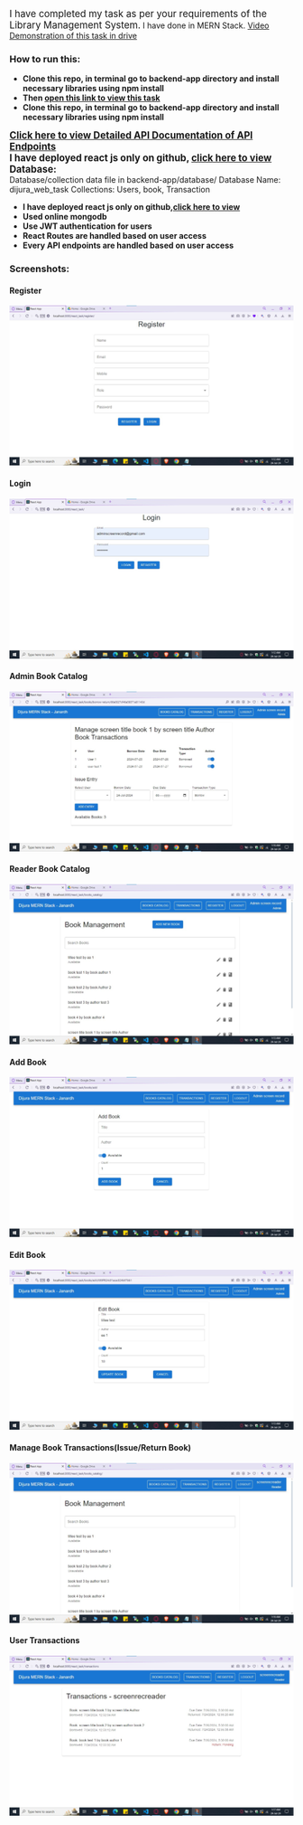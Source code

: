 <span style="font-size:larger;">I have completed my task as per your requirements of the Library Management System.</span>
I have done in MERN Stack.
[Video Demonstration of this task in drive](https://drive.google.com/file/d/1vsih45UQTRFcha6OXcC_1ahINGRmb5Dv/view?usp=sharing)

<h3>How to run this:</h3>
<ul>
<li><b>Clone this repo, in terminal go to backend-app directory and install necessary libraries using npm install </b></li>
<li><b> Then <a target="_blank" href="https://sjjana77.github.io/library_managemeny_system_react/" >open this link to view this task </a> </b></li>
<li><b>Clone this repo, in terminal go to backend-app directory and install necessary libraries using npm install </b></li>
</ul>

<div style="font-size:larger;font-weight:bold;">
<a target="_blank" href="https://docs.google.com/document/d/1IiC1Z5QwbV2blV6svzQDBculqgGHjgAhsxyWGiOfdto/edit?usp=sharing" >Click here to view Detailed API Documentation of API Endpoints</a>
</div>

<div style="font-size:larger;font-weight:bold;"> I have deployed react js only on github,
<a target="_blank" href="https://sjjana77.github.io/library_managemeny_system_react/" >click here to view </a>
</div>

<div style="font-size:larger;font-weight:bold;">Database:</div>
Database/collection data file in backend-app/database/
Database Name: dijura_web_task
Collections: Users, book, Transaction 

<ul>
<li><b> I have deployed react js only on github,<a target="_blank" href="https://sjjana77.github.io/library_managemeny_system_react/" >click here to view </a> </b></li>
<li><b>Used online mongodb </b></li>
<li><b>Use JWT authentication for users</b></li>
<li><b>React Routes are handled based on user access</b></li>
<li><b>Every API endpoints are handled based on user access</b></li>
</ul>



<h3>Screenshots:</h3>
<h4>Register</h4>
<img  src="https://raw.githubusercontent.com/sjjana77/dijura_task/main/screenshots/register.jpg" />

<h4>Login</h4>
<img  src="https://raw.githubusercontent.com/sjjana77/dijura_task/main/screenshots/login.jpg" />

<h4>Admin Book Catalog</h4>
<img  src="https://raw.githubusercontent.com/sjjana77/dijura_task/main/screenshots/admin%20manage%20book%20transaction.jpg" />

<h4>Reader Book Catalog</h4>
<img  src="https://raw.githubusercontent.com/sjjana77/dijura_task/main/screenshots/book%20catalog.jpg" />

<h4>Add Book</h4>
<img  src="https://raw.githubusercontent.com/sjjana77/dijura_task/main/screenshots/add%20book.jpg" />

<h4>Edit Book</h4>
<img  src="https://raw.githubusercontent.com/sjjana77/dijura_task/main/screenshots/edit%20book.jpg" />

<h4>Manage Book Transactions(Issue/Return Book)</h4>
<img  src="https://raw.githubusercontent.com/sjjana77/dijura_task/main/screenshots/reader%20manage%20book%20transaction.jpg" />

<h4>User Transactions</h4>
<img  src="https://raw.githubusercontent.com/sjjana77/dijura_task/main/screenshots/transactions.jpg" />